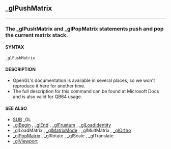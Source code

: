 ## _glPushMatrix
---

### The _glPushMatrix and _glPopMatrix statements push and pop the current matrix stack.

#### SYNTAX

`_glPushMatrix`

#### DESCRIPTION
* OpenGL's documentation is available in several places, so we won't reproduce it here for another time.
* The full description for this command can be found at Microsoft Docs and is also valid for QB64 usage.


#### SEE ALSO
* [SUB](./SUB.md) _GL
* [_glBegin](./_glBegin.md) , [_glEnd](./_glEnd.md) , [_glFrustum](./_glFrustum.md) , [_glLoadIdentity](./_glLoadIdentity.md)
* _glLoadMatrix , [_glMatrixMode](./_glMatrixMode.md) , _glMultMatrix , [_glOrtho](./_glOrtho.md)
* [_glPopMatrix](./_glPopMatrix.md) , _glRotate , _glScale , _glTranslate
* [_glViewport](./_glViewport.md)
